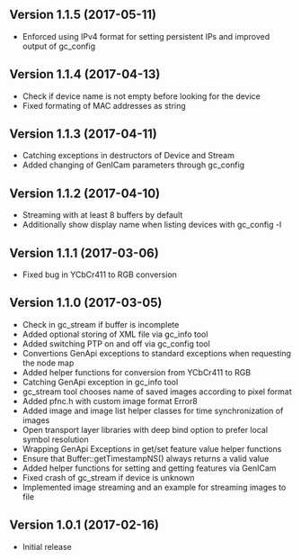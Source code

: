 Version 1.1.5 (2017-05-11)
--------------------------

- Enforced using IPv4 format for setting persistent IPs and improved output of gc_config

Version 1.1.4 (2017-04-13)
--------------------------

- Check if device name is not empty before looking for the device
- Fixed formating of MAC addresses as string

Version 1.1.3 (2017-04-11)
--------------------------

- Catching exceptions in destructors of Device and Stream
- Added changing of GenICam parameters through gc_config

Version 1.1.2 (2017-04-10)
--------------------------

- Streaming with at least 8 buffers by default
- Additionally show display name when listing devices with gc_config -l

Version 1.1.1 (2017-03-06)
--------------------------

- Fixed bug in YCbCr411 to RGB conversion

Version 1.1.0 (2017-03-05)
--------------------------

- Check in gc_stream if buffer is incomplete
- Added optional storing of XML file via gc_info tool
- Added switching PTP on and off via gc_config tool
- Convertions GenApi exceptions to standard exceptions when requesting the node map
- Added helper functions for conversion from YCbCr411 to RGB
- Catching GenApi exception in gc_info tool
- gc_stream tool chooses name of saved images according to pixel format
- Added pfnc.h with custom image format Error8
- Added image and image list helper classes for time synchronization of images
- Open transport layer libraries with deep bind option to prefer local symbol resolution
- Wrapping GenApi Exceptions in get/set feature value helper functions
- Ensure that Buffer::getTimestampNS() always returns a valid value
- Added helper functions for setting and getting features via GenICam
- Fixed crash of gc_stream if device is unknown
- Implemented image streaming and an example for streaming images to file

Version 1.0.1 (2017-02-16)
--------------------------

- Initial release
